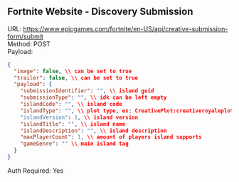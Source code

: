 ## Fortnite Website - Discovery Submission

URL: https://www.epicgames.com/fortnite/en-US/api/creative-submission-form/submit \
Method: POST \
Payload:
```json
{
  "image": false, \\ can be set to true
  "trailer": false, \\ can be set to true
  "payload": {
    "submissionIdentifier": "", \\ island guid
    "submissionType": "", \\ idk can be left empty
    "islandCode": "", \\ island code
    "islandType": "", \\ plot type, ex: CreativePlot:creativeroyaleplot
    "islandVersion": 1, \\ island version
    "islandTitle": "", \\ island name
    "islandDescription": "", \\ island description
    "maxPlayerCount": 1, \\ amount of players island supports
    "gameGenre": "" \\ main island tag
  }
}
```
Auth Required: Yes
